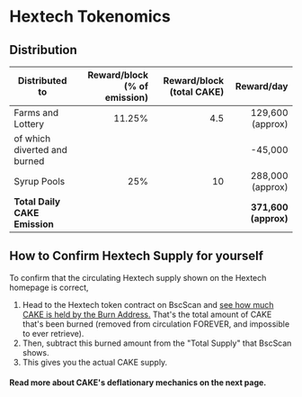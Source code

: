 # Hextech Tokenomics

## Distribution <a href="distribution" id="distribution"></a>

| Distributed to                | Reward/block (% of emission) | Reward/block (total CAKE) |           Reward/day |
| ----------------------------- | ---------------------------: | ------------------------: | -------------------: |
| Farms and Lottery             |                       11.25% |                       4.5 |     129,600 (approx) |
| of which diverted and burned  |                              |                           |              -45,000 |
| Syrup Pools                   |                          25% |                        10 |     288,000 (approx) |
| **Total Daily CAKE Emission** |                              |                           | **371,600 (approx)** |

## How to Confirm Hextech Supply for yourself

To confirm that the circulating Hextech supply shown on the Hextech homepage is correct,

1. Head to the Hextech token contract on BscScan and [see how much CAKE is held by the Burn Address.](https://bscscan.com/token/0x0e09fabb73bd3ade0a17ecc321fd13a19e81ce82#balances) That's the total amount of CAKE that's been burned (removed from circulation FOREVER, and impossible to ever retrieve).
2. Then, subtract this burned amount from the "Total Supply" that BscScan shows.
3. This gives you the actual CAKE supply.

#### **Read more about CAKE's deflationary mechanics on the next page.** <a href="read-more-about-cakes-deflationary-mechanics-on-the-next-page" id="read-more-about-cakes-deflationary-mechanics-on-the-next-page"></a>
